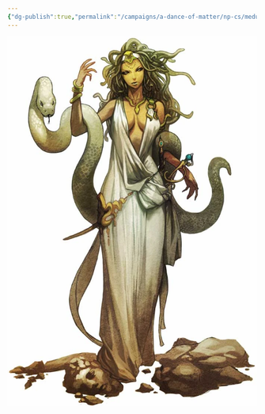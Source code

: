 ```yaml
---
{"dg-publish":true,"permalink":"/campaigns/a-dance-of-matter/np-cs/medusa-priestess/","dgPassFrontmatter":true}
---
```


![attachments/Medusa_Priestess.webp|Medusa_Priestess](/img/user/attachments/Medusa_Priestess.webp)